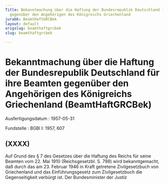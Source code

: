 ```yaml
---
Title: Bekanntmachung über die Haftung der Bundesrepublik Deutschland für ihre Beamten
  gegenüber den Angehörigen des Königreichs Griechenland
jurabk: BeamtHaftGRCBek
layout: default
origslug: beamthaftgrcbek
slug: beamthaftgrcbek

---
```


# Bekanntmachung über die Haftung der Bundesrepublik Deutschland für ihre Beamten gegenüber den Angehörigen des Königreichs Griechenland (BeamtHaftGRCBek)

Ausfertigungsdatum
:   1957-05-31

Fundstelle
:   BGBl I: 1957, 607



## (XXXX)

Auf Grund des § 7 des Gesetzes über die Haftung des Reichs für seine Beamten vom 22. Mai 1910 (Reichsgesetzbl. S. 798) wird bekanntgemacht, daß durch das am 23. Februar 1946 in Kraft getretene Zivilgesetzbuch von Griechenland und das Einführungsgesetz zum Zivilgesetzbuch die Gegenseitigkeit verbürgt ist.
Der Bundesminister der Justiz

